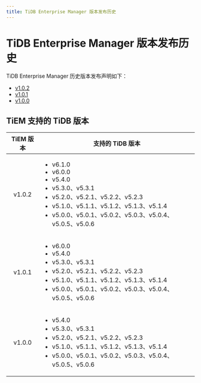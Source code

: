 ```yaml
---
title: TiDB Enterprise Manager 版本发布历史
---
```


# TiDB Enterprise Manager 版本发布历史

TiDB Enterprise Manager 历史版本发布声明如下：

- [v1.0.2](/tiem/tiem-release-1.0.2.md)
- [v1.0.1](/tiem/tiem-release-1.0.1.md)
- [v1.0.0](/tiem/tiem-release-1.0.0.md)

## TiEM 支持的 TiDB 版本

|  TiEM 版本  |  支持的 TiDB 版本  |
|:----------:|:----------:|
|  v1.0.2  | <ul align="left"><li>v6.1.0</li><li>v6.0.0</li><li>v5.4.0</li><li>v5.3.0、v5.3.1</li><li>v5.2.0、v5.2.1、v5.2.2、v5.2.3</li><li>v5.1.0、v5.1.1、v5.1.2、v5.1.3、v5.1.4</li><li>v5.0.0、v5.0.1、v5.0.2、v5.0.3、v5.0.4、v5.0.5、v5.0.6</li></ul>   |
|  v1.0.1  | <ul align="left"><li>v6.0.0</li><li>v5.4.0</li><li>v5.3.0、v5.3.1</li><li>v5.2.0、v5.2.1、v5.2.2、v5.2.3</li><li>v5.1.0、v5.1.1、v5.1.2、v5.1.3、v5.1.4</li><li>v5.0.0、v5.0.1、v5.0.2、v5.0.3、v5.0.4、v5.0.5、v5.0.6</li></ul>   |
|  v1.0.0  | <ul align="left"><li>v5.4.0</li><li>v5.3.0、v5.3.1</li><li>v5.2.0、v5.2.1、v5.2.2、v5.2.3</li><li>v5.1.0、v5.1.1、v5.1.2、v5.1.3、v5.1.4</li><li>v5.0.0、v5.0.1、v5.0.2、v5.0.3、v5.0.4、v5.0.5、v5.0.6</li></ul>   |
